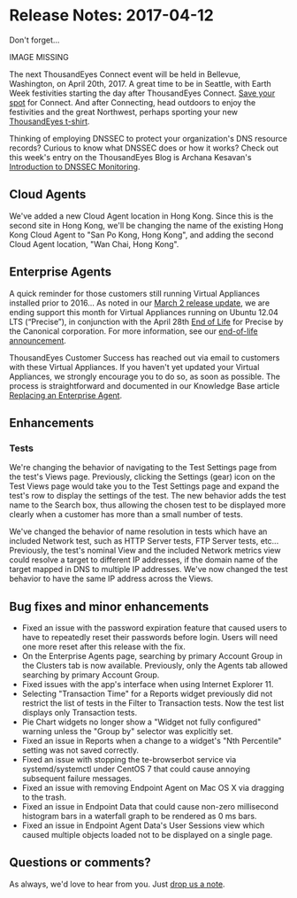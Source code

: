 # Release Notes: 2017-04-12

Don't forget...

IMAGE MISSING

The next ThousandEyes Connect event will be held in Bellevue, Washington, on April 20th, 2017.  A great time to be in Seattle, with Earth Week festivities starting the day after ThousandEyes Connect.  [Save your spot](http://www.thousandeyes.com/events/connect) for Connect.  And after Connecting, head outdoors to enjoy the festivities and the great Northwest, perhaps sporting your new [ThousandEyes t-shirt](https://www.thousandeyes.com/tshirt).

Thinking of employing DNSSEC to protect your organization's DNS resource records?  Curious to know what DNSSEC does or how it works? Check out this week's entry on the ThousandEyes Blog is Archana Kesavan's [Introduction to DNSSEC Monitoring](https://blog.thousandeyes.com/introduction-dnssec-monitoring/).

## Cloud Agents

We've added a new Cloud Agent location in Hong Kong.  Since this is the second site in Hong Kong, we'll be changing the name of the existing Hong Kong Cloud Agent to "San Po Kong, Hong Kong", and adding the second Cloud Agent location, "Wan Chai, Hong Kong".

## Enterprise Agents

A quick reminder for those customers still running Virtual Appliances installed prior to 2016... As noted in our [March 2 release update](https://success.thousandeyes.com/PublicArticlePage?articleIdParam=kA044000000CnwuCAC), we are ending support this month for Virtual Appliances running on Ubuntu 12.04 LTS \(“Precise”\), in conjunction with the April 28th [End of Life](https://wiki.ubuntu.com/Releases) for Precise by the Canonical corporation. For more information, see our [end-of-life announcement](https://success.thousandeyes.com/PublicArticlePage?articleIdParam=kA044000000CnyqCAC).

ThousandEyes Customer Success has reached out via email to customers with these Virtual Appliances.  If you haven't yet updated your Virtual Appliances, we strongly encourage you to do so, as soon as possible.  The process is straightforward and documented in our Knowledge Base article [Replacing an Enterprise Agent](https://success.thousandeyes.com/PublicArticlePage?articleIdParam=kA044000000CnYJCA0).

## Enhancements

### Tests

We're changing the behavior of navigating to the Test Settings page from the test's Views page. Previously, clicking the Settings \(gear\) icon on the Test Views page would take you to the Test Settings page and expand the test's row to display the settings of the test. The new behavior adds the test name to the Search box, thus allowing the chosen test to be displayed more clearly when a customer has more than a small number of tests.

We've changed the behavior of name resolution in tests which have an included Network test, such as HTTP Server tests, FTP Server tests, etc...  Previously, the test's nominal View and the included Network metrics view could resolve a target to different IP addresses, if the domain name of the target mapped in DNS to multiple IP addresses.  We've now changed the test behavior to have the same IP address across the Views.

## Bug fixes and minor enhancements

* Fixed an issue with the password expiration feature that caused users to have to repeatedly reset their passwords before login. Users will need one more reset after this release with the fix.
* On the Enterprise Agents page, searching by primary Account Group in the Clusters tab is now available. Previously, only the Agents tab allowed searching by primary Account Group.
* Fixed issues with the app's interface when using Internet Explorer 11.
* Selecting "Transaction Time" for a Reports widget previously did not restrict the list of tests in the Filter to Transaction tests. Now the test list displays only Transaction tests. 
* Pie Chart widgets no longer show a "Widget not fully configured" warning unless the "Group by" selector was explicitly set.
* Fixed an issue in Reports when a change to a widget's "Nth Percentile" setting was not saved correctly.
* Fixed an issue with stopping the te-browserbot service via systemd/systemctl under CentOS 7 that could cause annoying subsequent failure messages.
* Fixed an issue with removing Endpoint Agent on Mac OS X via dragging to the trash.
* Fixed an issue in Endpoint Data that could cause non-zero millisecond histogram bars in a waterfall graph to be rendered as 0 ms bars.
* Fixed an issue in Endpoint Agent Data's User Sessions view which caused multiple objects loaded not to be displayed on a single page.

## Questions or comments?

 As always, we'd love to hear from you.  Just [drop us a note](mailto:support@thousandeyes.com?subject=Release+Notes+2017-04-12).

